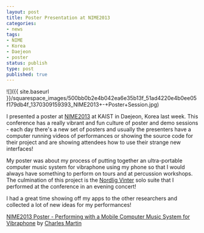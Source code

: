 ```yaml
---
layout: post
title: Poster Presentation at NIME2013
categories:
- news
tags:
- NIME
- Korea
- Daejeon
- poster
status: publish
type: post
published: true
---
```


![]({{ site.baseurl }}/squarespace_images/500bb0b2e4b042ea6e35b13f_51ad4220e4b0ee05f179db4f_1370309159393_NIME2013+-+Poster+Session.jpg)

I presented a poster at [NIME2013](http://nime2013.kaist.ac.kr) at KAIST in Daejeon, Korea last week. This conference has a really vibrant and fun culture of poster and demo sessions - each day there's a new set of posters and usually the presenters have a computer running videos of performances or showing the source code for their project and are showing attendees how to use their strange new interfaces!

My poster was about my process of putting together an ultra-portable computer music system for vibraphone using my phone so that I would always have something to perform on tours and at percussion workshops. The culmination of this project is the [Nordlig Vinter](/nordligvinter) solo suite that I performed at the conference in an evening concert!

I had a great time showing off my apps to the other researchers and collected a lot of new ideas for my performances! 
   
[NIME2013 Poster - Performing with a Mobile Computer Music System for Vibraphone](http://www.scribd.com/doc/145429328/NIME2013-Poster-Performing-with-a-Mobile-Computer-Music-System-for-Vibraphone) by 
[Charles Martin](http://www.scribd.com/readingcharles)
